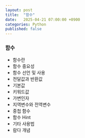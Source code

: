 ```yaml
---
layout: post
title:  "함수"
date:   2025-04-21 07:00:00 +0900
categories: Python
published: false
---
```


### 함수

- 함수란
- 함수 중요성
- 함수 선언 및 사용
- 전달값과 반환값
- 기본값
- 키워드값
- 가변인자
- 지역변수와 전역변수
- 중첩 함수
- 함수 Hint
- 기타 사용법
- 람다 개념